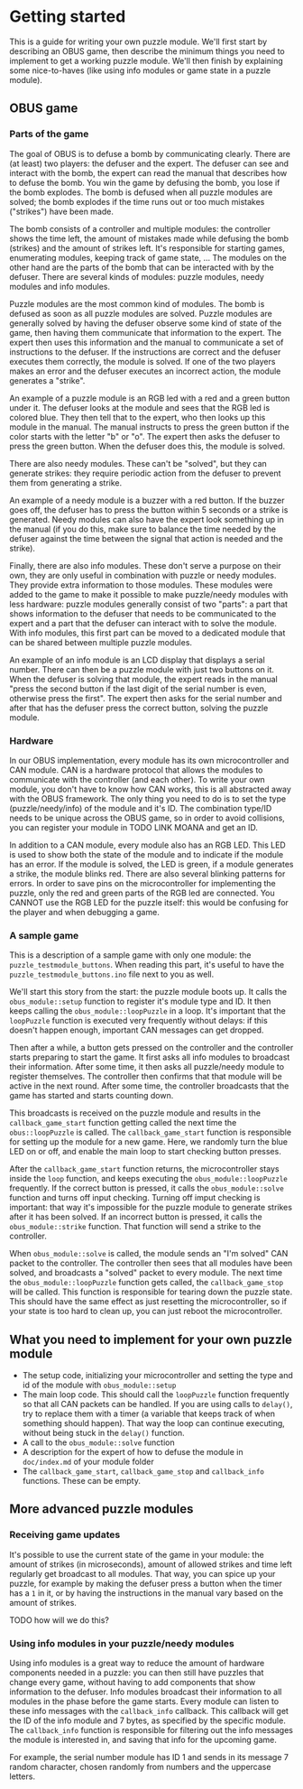 # Getting started

This is a guide for writing your own puzzle module. We'll first start by
describing an OBUS game, then describe the minimum things you need to implement
to get a working puzzle module. We'll then finish by explaining some nice-to-haves
(like using info modules or game state in a puzzle module).

## OBUS game

### Parts of the game

The goal of OBUS is to defuse a bomb by communicating clearly. There are (at least) two players: the defuser and the expert.
The defuser can see and interact with the bomb, the expert can read the manual that describes how to defuse the bomb.
You win the game by defusing the bomb, you lose if the bomb explodes. The bomb is defused when all puzzle modules are
solved; the bomb explodes if the time runs out or too much mistakes ("strikes") have been made.

The bomb consists of a controller and multiple modules: the controller shows the time left, the amount of mistakes made
while defusing the bomb (strikes) and the amount of strikes left. It's responsible for starting games, enumerating modules,
keeping track of game state, ...
The modules on the other hand are the parts of the bomb that can be interacted with by the defuser. There are several kinds of
modules: puzzle modules, needy modules and info modules.

Puzzle modules are the most common kind of modules. The bomb is defused as soon as all puzzle modules are solved.
Puzzle modules are generally solved by having the defuser observe some kind of state of the game, then having them
communicate that information to the expert. The expert then uses this information and the manual to communicate a set of
instructions to the defuser. If the instructions are correct and the defuser executes them correctly, the module is solved.
If one of the two players makes an error and the defuser executes an incorrect action, the module generates a "strike".

An example of a puzzle module is an RGB led with a red and a green button under it. The defuser looks at the module and
sees that the RGB led is colored blue. They then tell that to the expert, who then looks up this module in the manual.
The manual instructs to press the green button if the color starts with the letter "b" or "o". The expert then asks the
defuser to press the green button. When the defuser does this, the module is solved.

There are also needy modules. These can't be "solved", but they can generate strikes: they require periodic action
from the defuser to prevent them from generating a strike.

An example of a needy module is a buzzer with a red button. If the buzzer goes off, the defuser has to press the button within 5 seconds
or a strike is generated. Needy modules can also have the expert look something up in the manual (if you do this, make sure
to balance the time needed by the defuser against the time between the signal that action is needed and the strike).

Finally, there are also info modules. These don't serve a purpose on their own, they are only useful in combination with
puzzle or needy modules. They provide extra information to those modules. These modules were added to the game
to make it possible to make puzzle/needy modules with less hardware: puzzle modules generally consist of two "parts":
a part that shows information to the defuser that needs to be communicated to the expert and a part that the defuser
can interact with to solve the module. With info modules, this first part can be moved to a dedicated module that can
be shared between multiple puzzle modules.

An example of an info module is an LCD display that displays a serial number. There can then be a puzzle module with
just two buttons on it. When the defuser is solving that module, the expert reads in the manual "press the second button
if the last digit of the serial number is even, otherwise press the first". The expert then asks for the serial number
and after that has the defuser press the correct button, solving the puzzle module.

### Hardware

In our OBUS implementation, every module has its own microcontroller and CAN module. CAN is a hardware protocol
that allows the modules to communicate with the controller (and each other). To write your own module, you don't
have to know how CAN works, this is all abstracted away with the OBUS framework. The only thing you need to do
is to set the type (puzzle/needy/info) of the module and it's ID. The combination type/ID needs to be unique across
the OBUS game, so in order to avoid collisions, you can register your module in TODO LINK MOANA and get an ID.

In addition to a CAN module, every module also has an RGB LED. This LED is used to show both the
state of the module and to indicate if the module has an error.
If the module is solved, the LED is green, if a module generates a strike, the module blinks red. There are also several blinking
patterns for errors. In order to save pins on the microcontroller for implementing the puzzle, only the red and green
parts of the RGB led are connected. You CANNOT use the RGB LED for the puzzle itself: this would be confusing for the player
and when debugging a game.

### A sample game

This is a description of a sample game with only one module: the `puzzle_testmodule_buttons`. When reading this part, it's useful to have the `puzzle_testmodule_buttons.ino` file next to you as well.

We'll start this story from the start: the puzzle module boots up.
It calls the `obus_module::setup` function to register it's module type and ID. It then keeps calling the `obus_module::loopPuzzle` in a loop.
It's important that the `loopPuzzle` function is executed very frequently without delays: if this doesn't happen enough, important CAN messages can get dropped.

Then after a while, a button gets pressed on the controller and the controller starts preparing to start the game. It first asks all info modules to broadcast their information. After some time, it then asks all puzzle/needy module to register themselves. The controller then confirms that that module will be active in the next round. After some time, the controller broadcasts that the game has started and starts counting down.

This broadcasts is received on the puzzle module and results in the `callback_game_start` function getting called the next time the
`obus::loopPuzzle` is called. The `callback_game_start` function is responsible for setting up the module for a new game. Here, we
randomly turn the blue LED on or off, and enable the main loop to start checking button presses.

After the `callback_game_start` function returns, the microcontroller stays inside the `loop` function, and keeps executing the `obus_module::loopPuzzle`
frequently. If the correct button is pressed, it calls the `obus_module::solve` function and turns off input checking. Turning off imput checking is
important: that way it's impossible for the puzzle module to generate strikes after it has been solved. If an incorrect button is pressed, it calls the
`obus_module::strike` function. That function will send a strike to the controller.

When `obus_module::solve` is called, the module sends an "I'm solved" CAN packet to the controller. The controller then sees that all modules have been solved,
and broadcasts a "solved" packet to every module. The next time the `obus_module::loopPuzzle` function gets called, the
`callback_game_stop` will be called. This function is responsible for tearing down the puzzle state. This should have the
same effect as just resetting the microcontroller, so if your state is too hard to clean up, you can just reboot the microcontroller.

## What you need to implement for your own puzzle module

- The setup code, initializing your microcontroller and setting the type and id of the module with `obus_module::setup`
- The main loop code. This should call the `loopPuzzle` function frequently so that all CAN packets can be handled.
If you are using calls to `delay()`, try to replace them with a timer (a variable that keeps track of when something should happen). That way the loop can continue executing, without being stuck in the `delay()` function.
- A call to the `obus_module::solve` function
- A description for the expert of how to defuse the module in `doc/index.md` of your module folder
- The `callback_game_start`, `callback_game_stop` and `callback_info` functions. These can be empty.

## More advanced puzzle modules

### Receiving game updates

It's possible to use the current state of the game in your module: the amount of
strikes (in microseconds), amount of allowed strikes and time left regularly get
broadcast to all modules. That way, you can spice up your puzzle, for example by
making the defuser press a button when the timer has a `1` in it, or by
having the instructions in the manual vary based on the amount of strikes.

TODO how will we do this?

### Using info modules in your puzzle/needy modules

Using info modules is a great way to reduce the amount of hardware components needed in a puzzle:
you can then still have puzzles that change every game, without having to add components that show information
to the defuser. Info modules broadcast their information to all modules in the phase before the game starts.
Every module can listen to these info messages with the `callback_info` callback. This callback will get
the ID of the info module and 7 bytes, as specified by the specific module. The `callback_info` function is
responsible for filtering out the info messages the module is interested in, and saving that info for the upcoming game.

For example, the serial number module has ID 1 and sends in its message 7 random character, chosen randomly from numbers
and the uppercase letters.
